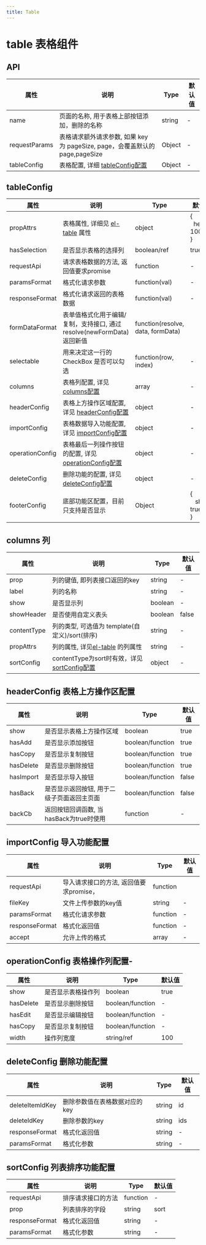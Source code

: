 ```yaml
---
title: Table
---
```

# table 表格组件

## API

| 属性           | 说明                                                                     | Type   | 默认值   |
| ------------  | -----------------------------------------------------------------------  | ------ | ------- |
| name          | 页面的名称, 用于表格上部按钮添加，删除的名称                                   | string | -       |
| requestParams | 表格请求额外请求参数, 如果 key 为 pageSize, page，会覆盖默认的 page,pageSize       | Object | -       | 
| tableConfig   | 表格配置, 详细 [tableConfig配置](#tableconfig)                                  | Object | -       |

## tableConfig


| 属性            | 说明                                                                | Type   | 默认值   |
| --------------  | -----------------------------------------------------------------  | ------ | ------- |
| propAttrs       | 表格属性, 详细见 [el-table](https://element-plus.org/zh-CN/component/table.html#table-%E5%B1%9E%E6%80%A7) 属性      | object | { <br>&nbsp;&nbsp;height: 100% <br>}  |
| hasSelection    | 是否显示表格的选择列                                                   | boolean/ref |true       |
| requestApi      | 请求表格数据的方法, 返回值要求promise                                    | function  | -       |
| paramsFormat    | 格式化请求参数                                                         | function(val) | -   |
| responseFormat  | 格式化请求返回的表格数据                                                | function(val)   | -       |
| formDataFormat  | 表单值格式化用于编辑/复制，支持接口, 通过 resolve(newFormData) 返回新值     |  function(resolve, data, formData) |
| selectable      | 用来决定这一行的 CheckBox 是否可以勾选                                   | function(row, index)  | -       |
| columns         | 表格列配置, 详见 [columns配置](#columns-列)                                 | array | -       |
| headerConfig    | 表格上方操作区域配置, 详见 [headerConfig配置](#headerconfig-表格上方操作区配置) | object  | -       |
| importConfig    | 表格数据导入功能配置, 详见 [importConfig配置](#importconfig-导入功能配置)      | object  | -       |
| operationConfig | 表格最后一列操作按钮的配置, 详见 [operationConfig配置](#operationconfig-表格操作列配置) | object  | -   |
| deleteConfig    | 删除功能的配置, 详见 [deleteConfig配置](#deleteconfig-删除功能配置)             | object   | -       |
| footerConfig   | 底部功能区配置，目前只支持是否显示                                            | Object  | { <br>  &nbsp;&nbsp;&nbsp;show: true<br> }|

<!-- <a id="columns"></a> -->
## columns 列

| 属性           | 说明                                                               | Type   | 默认值   |
| ------------  | ----------------------------------------------------------------  | ------ | ------- |
| prop          | 列的键值, 即列表接口返回的key                                         | string | -       |
| label         | 列的名称                                                           | string | -       |
| show          | 是否显示列                                                          | boolean | -      |
| showHeader    | 是否使用自定义表头                                                    | boolean | false  |
| contentType   | 列的类型, 可选值为 template(自定义)/sort(排序)                          | string | -       |
| propAttrs     | 列的属性, 详见[el-table](https://element-plus.org/zh-CN/component/table.html#table-column-%E5%B1%9E%E6%80%A7) 的列属性      | string | -       |
| sortConfig    | contentType为sort时有效，详见 [sortConfig配置](#sortconfig-列表排序功能配置) | object | - |

## headerConfig 表格上方操作区配置

| 属性           | 说明                                       | Type   | 默认值   |
| ------------  | -----------------------------------------  | ------ | ------- |
| show          | 是否显示表格上方操作区域                       | boolean | true       |
| hasAdd        | 是否显示添加按钮                              | boolean/function | true      |
| hasCopy       | 是否显示复制按钮                              | boolean/function | true      |
| hasDelete     | 是否显示删除按钮                              | boolean/function | true       |
| hasImport     | 是否显示导入按钮                              | boolean/function | false      |
| hasBack       | 是否显示返回按钮, 用于二级子页面返回主页面        | boolean/function | false       |
| backCb        | 返回按钮回调函数, 当hasBack为true时使用         | function | -       |

## importConfig 导入功能配置

| 属性            | 说明                                       | Type      | 默认值   |
| ------------   | -----------------------------------------  | -------- | -------  |
| requestApi     | 导入请求接口的方法, 返回值要求promise，         | function |          |
| fileKey        | 文件上传参数的key值                           | string   | -        |
| paramsFormat   | 格式化请求参数                                | function | -       | 
| responseFormat | 格式化返回值                                 | function  | -       |
| accept         | 允许上传的格式                                | array    | -       |


## operationConfig 表格操作列配置-

| 属性           | 说明                                       | Type   | 默认值   |
| ------------  | ----------------------------------------- | ------ | ------- |
| show          | 是否显示表格操作列                           | boolean | true      |
| hasDelete     | 是否显示删除按钮                             | boolean/function | -       |
| hasEdit       | 是否显示编辑按钮                             | boolean/function | -       |
| hasCopy       | 是否显示复制按钮                           | boolean/function | -       |
| width         | 操作列宽度                                  | string/ref | 100       |

## deleteConfig 删除功能配置

| 属性            | 说明                                       | Type   | 默认值   |
| --------------- | ----------------------------------------- | ------ | ------- |
| deleteItemIdKey | 删除参数值在表格数据对应的key                  | string | id      |
| deleteIdKey     | 删除参数的key                               | string | ids       |
| responseFormat  | 格式化返回值                                 | string | -       |
| paramsFormat    | 格式化参数                                   | string | -       |

## sortConfig 列表排序功能配置
| 属性            | 说明                                       | Type   | 默认值   |
| --------------- | ----------------------------------------- | ------ | ------- |
| requestApi      | 排序请求接口的方法                           | function | -       |
| prop            | 列表排序的字段                               | string | sort       |
| responseFormat  | 格式化返回值                                 | string | -       |
| paramsFormat    | 格式化参数                                   | string | -       |